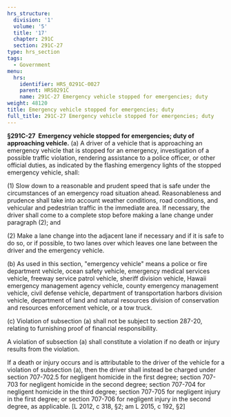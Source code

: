 ```yaml
---
hrs_structure:
  division: '1'
  volume: '5'
  title: '17'
  chapter: 291C
  section: 291C-27
type: hrs_section
tags:
  - Government
menu:
  hrs:
    identifier: HRS_0291C-0027
    parent: HRS0291C
    name: 291C-27 Emergency vehicle stopped for emergencies; duty
weight: 48120
title: Emergency vehicle stopped for emergencies; duty
full_title: 291C-27 Emergency vehicle stopped for emergencies; duty
---
```

**§291C-27  Emergency vehicle stopped for emergencies; duty of approaching vehicle.** (a) A driver of a vehicle that is approaching an emergency vehicle that is stopped for an emergency, investigation of a possible traffic violation, rendering assistance to a police officer, or other official duties, as indicated by the flashing emergency lights of the stopped emergency vehicle, shall:

(1) Slow down to a reasonable and prudent speed that is safe under the circumstances of an emergency road situation ahead. Reasonableness and prudence shall take into account weather conditions, road conditions, and vehicular and pedestrian traffic in the immediate area. If necessary, the driver shall come to a complete stop before making a lane change under paragraph (2); and

(2) Make a lane change into the adjacent lane if necessary and if it is safe to do so, or if possible, to two lanes over which leaves one lane between the driver and the emergency vehicle.

(b) As used in this section, "emergency vehicle" means a police or fire department vehicle, ocean safety vehicle, emergency medical services vehicle, freeway service patrol vehicle, sheriff division vehicle, Hawaii emergency management agency vehicle, county emergency management vehicle, civil defense vehicle, department of transportation harbors division vehicle, department of land and natural resources division of conservation and resources enforcement vehicle, or a tow truck.

(c) Violation of subsection (a) shall not be subject to section 287-20, relating to furnishing proof of financial responsibility.

A violation of subsection (a) shall constitute a violation if no death or injury results from the violation.

If a death or injury occurs and is attributable to the driver of the vehicle for a violation of subsection (a), then the driver shall instead be charged under section 707-702.5 for negligent homicide in the first degree; section 707-703 for negligent homicide in the second degree; section 707-704 for negligent homicide in the third degree; section 707-705 for negligent injury in the first degree; or section 707-706 for negligent injury in the second degree, as applicable. [L 2012, c 318, §2; am L 2015, c 192, §2]